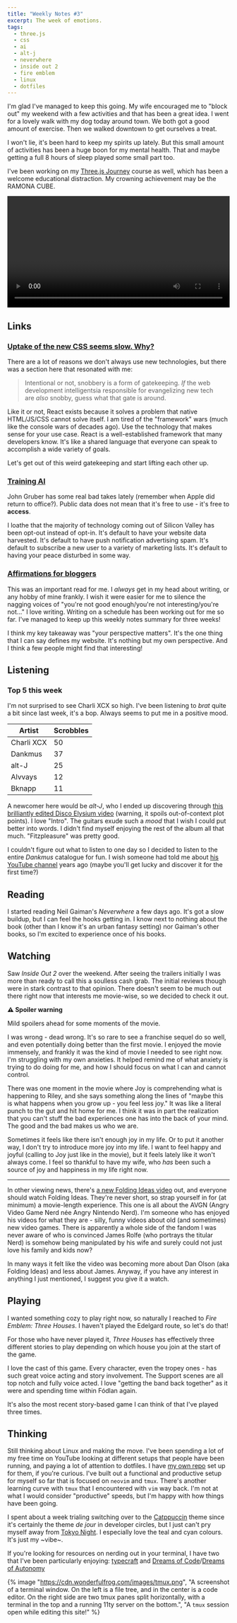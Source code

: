 ```yaml
---
title: "Weekly Notes #3"
excerpt: The week of emotions.
tags:
  - three.js
  - css
  - ai
  - alt-j
  - neverwhere
  - inside out 2
  - fire emblem
  - linux
  - dotfiles
---
```


I'm glad I've managed to keep this going. My wife encouraged me to "block out" my weekend with a few activities and that has been a great idea. I went for a lovely walk with my dog today around town. We both got a good amount of exercise. Then we walked downtown to get ourselves a treat.

I won't lie, it's been hard to keep my spirits up lately. But this small amount of activities has been a huge boon for my mental health. That and maybe getting a full 8 hours of sleep played some small part too.

I've been working on my [Three.js Journey](https://threejs-journey.com/) course as well, which has been a welcome educational distraction. My crowning achievement may be the RAMONA CUBE.

<video src="https://cdn.wonderfulfrog.com/videos/ramonacube.mp4" controls width="100%"></video>

## Links

### [Uptake of the new CSS seems slow. Why?](https://www.thudfactor.com/posts/2024/06/new-hotness/)

There are a lot of reasons we don't always use new technologies, but there was a section here that resonated with me:

> Intentional or not, snobbery is a form of gatekeeping. *If* the web development intelligentsia responsible for evangelizing new tech are *also* snobby, guess what that gate is around.

Like it or not, React exists because it solves a problem that native HTML/JS/CSS cannot solve itself. I am tired of the "framework" wars (much like the console wars of decades ago). Use the technology that makes sense for your use case. React is a well-established framework that many developers know. It's like a shared language that everyone can speak to accomplish a wide variety of goals.

Let's get out of this weird gatekeeping and start lifting each other up.

### [Training AI](https://lmnt.me/blog/training-ai.html)

John Gruber has some real bad takes lately (remember when Apple did return to office?). Public data does not mean that it's free to use - it's free to **access**.

I loathe that the majority of technology coming out of Silicon Valley has been opt-out instead of opt-in. It's default to have your website data harvested. It's default to have push notification advertising spam. It's default to subscribe a new user to a variety of marketing lists. It's default to having your peace disturbed in some way.

### [Affirmations for bloggers](https://ntietz.com/blog/blogging-affirmations/)

This was an important read for me. I _always_ get in my head about writing, or any hobby of mine frankly. I wish it were easier for me to silence the nagging voices of "you're not good enough/you're not interesting/you're not..." I love writing. Writing on a schedule has been working out for me so far. I've managed to keep up this weekly notes summary for three weeks!

I think my key takeaway was "your perspective matters". It's the one thing that I can say defines my website. It's nothing but my own perspective. And I think a few people might find that interesting!

## Listening

### Top 5 this week

I'm not surprised to see Charli XCX so high. I've been listening to _brat_ quite a bit since last week, it's a bop. Always seems to put me in a positive mood.

| Artist     | Scrobbles |
| ---------- | --------- |
| Charli XCX | 50        |
| Dankmus    | 37        |
| alt-J      | 25        |
| Alvvays    | 12        |
| Bknapp     | 11        |

A newcomer here would be _alt-J_, who I ended up discovering through [this brilliantly edited Disco Elysium video](https://www.youtube.com/watch?v=K9Xm46_7AA0) (warning, it spoils out-of-context plot points). I love "Intro". The guitars exude such a _mood_ that I wish I could put better into words. I didn't find myself enjoying the rest of the album all that much. "Fitzpleasure" was pretty good.

I couldn't figure out what to listen to one day so I decided to listen to the entire _Dankmus_ catalogue for fun. I wish someone had told me about [his YouTube channel](https://www.youtube.com/@DankPods) years ago (maybe you'll get lucky and discover it for the first time?)

## Reading

I started reading Neil Gaiman's _Neverwhere_ a few days ago. It's got a slow buildup, but I can feel the hooks getting in. I know next to nothing about the book (other than I know it's an urban fantasy setting) nor Gaiman's other books, so I'm excited to experience once of his books.

## Watching

Saw _Inside Out 2_ over the weekend. After seeing the trailers initially I was more than ready to call this a soulless cash grab. The initial reviews though were in stark contrast to that opinion. There doesn't seem to be much out there right now that interests me movie-wise, so we decided to check it out.

<aside>
    <p><strong>⚠️ Spoiler warning</strong></p>
    <p>Mild spoilers ahead for some moments of the movie.</p>
</aside>

I was wrong - dead wrong. It's so rare to see a franchise sequel do so well, and even potentially doing better than the first movie. I enjoyed the movie immensely, and frankly it was the kind of movie I needed to see right now. I'm struggling with my own anxieties. It helped remind me of what anxiety is trying to do doing for me, and how I should focus on what I can and cannot control.

There was one moment in the movie where Joy is comprehending what is happening to Riley, and she says something along the lines of "maybe this is what happens when you grow up - you feel less joy." It was like a literal punch to the gut and hit home for me. I think it was in part the realization that you can't stuff the bad experiences one has into the back of your mind. The good and the bad makes us who we are.

Sometimes it feels like there isn't enough joy in my life. Or to put it another way, I don't try to introduce more joy into my life. I want to feel happy and joyful (calling to Joy just like in the movie), but it feels lately like it won't always come. I feel so thankful to have my wife, who _has_ been such a source of joy and happiness in my life right now.

---

In other viewing news, there's [a new Folding Ideas video](https://www.youtube.com/watch?v=b3gZOt1Lo4A) out, and everyone should watch Folding Ideas. They're never short, so strap yourself in for (at minimum) a movie-length experience. This one is all about the AVGN (Angry Video Game Nerd née Angry Nintendo Nerd). I'm someone who has enjoyed his videos for what they are - silly, funny videos about old (and sometimes) new video games. There is apparently a whole side of the fandom I was never aware of who is convinced James Rolfe (who portrays the titular Nerd) is somehow being manipulated by his wife and surely could not just love his family and kids now?

In many ways it felt like the video was becoming more about Dan Olson (aka Folding Ideas) and less about James. Anyway, if you have any interest in anything I just mentioned, I suggest you give it a watch.

## Playing

I wanted something cozy to play right now, so naturally I reached to _Fire Emblem: Three Houses_. I haven't played the Edelgard route, so let's do that!

For those who have never played it, _Three Houses_ has effectively three different stories to play depending on which house you join at the start of the game.

I love the cast of this game. Every character, even the tropey ones - has such great voice acting and story involvement. The Support scenes are all top notch and fully voice acted. I love "getting the band back together" as it were and spending time within Fódlan again.

It's also the most recent story-based game I can think of that I've played three times.

## Thinking

Still thinking about Linux and making the move. I've been spending a lot of my free time on YouTube looking at different setups that people have been running, and paying a lot of attention to dotfiles. I have [my own repo](https://github.com/wonderfulfrog/dotfiles) set up for them, if you're curious. I've built out a functional and productive setup for myself so far that is focused on `neovim` and `tmux`. There's another learning curve with `tmux` that I encountered with `vim` way back. I'm not at what I would consider "productive" speeds, but I'm happy with how things have been going.

I spent about a week trialing switching over to the [Catppuccin](https://github.com/catppuccin/catppuccin) theme since it's certainly the theme _de jour_ in developer circles, but I just can't pry myself away from [Tokyo Night](https://github.com/folke/tokyonight.nvim). I especially love the teal and cyan colours. It's just my ~vibe~.

If you're looking for resources on nerding out in your terminal, I have two that I've been particularly enjoying: [typecraft](https://www.youtube.com/@typecraft_dev) and [Dreams of Code](https://www.youtube.com/@dreamsofcode)/[Dreams of Autonomy](https://www.youtube.com/@dreamsofautonomy)

{% image "https://cdn.wonderfulfrog.com/images/tmux.png", "A screenshot of a terminal window. On the left is a file tree, and in the center is a code editor. On the right side are two tmux panes split horizontally, with a terminal in the top and a running 11ty server on the bottom.", "A `tmux` session open while editing this site!" %}
